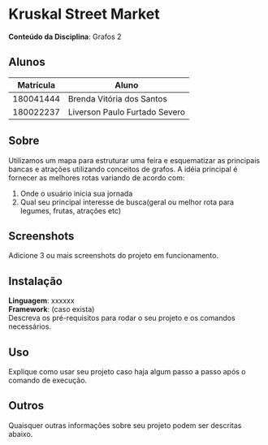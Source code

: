 # Kruskal Street Market

**Conteúdo da Disciplina**: Grafos 2<br>

## Alunos
|Matrícula | Aluno |
| -- | -- |
| 180041444  |  Brenda Vitória dos Santos |
| 180022237  |  Liverson Paulo Furtado Severo |

## Sobre 
Utilizamos um mapa para estruturar uma feira e esquematizar as principais bancas e atrações utilizando conceitos de grafos. A idéia principal é fornecer as melhores rotas variando de acordo com:    
1. Onde o usuário inicia sua jornada   
2. Qual seu principal interesse de busca(geral ou melhor rota para legumes, frutas, atrações etc)  

## Screenshots
Adicione 3 ou mais screenshots do projeto em funcionamento.

## Instalação 
**Linguagem**: xxxxxx<br>
**Framework**: (caso exista)<br>
Descreva os pré-requisitos para rodar o seu projeto e os comandos necessários.

## Uso 
Explique como usar seu projeto caso haja algum passo a passo após o comando de execução.

## Outros 
Quaisquer outras informações sobre seu projeto podem ser descritas abaixo.




